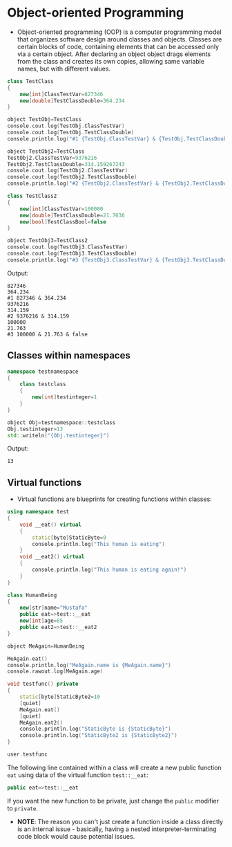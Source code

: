 # Object-oriented Programming

- Object-oriented programming (OOP) is a computer programming model that organizes software design around classes and objects. Classes are certain blocks of code, containing elements that can be accessed only via a certain object. After declaring an object  object drags elements from the class and creates its own copies, allowing same variable names, but with different values.

```cpp
class TestClass
{
	new[int]ClassTestVar=827346
	new[double]TestClassDouble=364.234
}

object TestObj=TestClass
console.cout.log(TestObj.ClassTestVar)
console.cout.log(TestObj.TestClassDouble)
console.println.log("#1 {TestObj.ClassTestVar} & {TestObj.TestClassDouble}")

object TestObj2=TestClass
TestObj2.ClassTestVar=9376216
TestObj2.TestClassDouble=314.159267243
console.cout.log(TestObj2.ClassTestVar)
console.cout.log(TestObj2.TestClassDouble)
console.println.log("#2 {TestObj2.ClassTestVar} & {TestObj2.TestClassDouble}")

class TestClass2
{
	new[int]ClassTestVar=100000
	new[double]TestClassDouble=21.7636
	new[bool]TestClassBool=false
}

object TestObj3=TestClass2
console.cout.log(TestObj3.ClassTestVar)
console.cout.log(TestObj3.TestClassDouble)
console.println.log("#3 {TestObj3.ClassTestVar} & {TestObj3.TestClassDouble} & {TestObj3.TestClassBool}")
```

Output:
```
827346
364.234
#1 827346 & 364.234
9376216
314.159
#2 9376216 & 314.159
100000
21.763
#3 100000 & 21.763 & false
```

## Classes within namespaces

```cpp
namespace testnamespace
{
	class testclass
	{
		new[int]testinteger=1
	}
}

object Obj=testnamespace::testclass
Obj.testinteger=13
std::writeln("{Obj.testinteger}")
```

Output:

```
13
```

## Virtual functions
- Virtual functions are blueprints for creating functions within classes:

```cpp
using namespace test
{
	void __eat() virtual
	{
		static[byte]StaticByte=9
		console.println.log("This human is eating")
	}
	void __eat2() virtual
	{
		console.println.log("This human is eating again!")
	}
}

class HumanBeing
{
	new[str]name="Mustafa"
	public eat=>test::__eat
	new[int]age=85
	public eat2=>test::__eat2
}

object MeAgain=HumanBeing

MeAgain.eat()
console.println.log("MeAgain.name is {MeAgain.name}")
console.rawout.log(MeAgain.age)

void testfunc() private
{
	static[byte]StaticByte2=10
	[quiet]
	MeAgain.eat()
	[quiet]
	MeAgain.eat2()
	console.println.log("StaticByte is {StaticByte}")
	console.println.log("StaticByte2 is {StaticByte2}")
}

user.testfunc
```

The following line contained within a class will create a new public function `eat` using data of the virtual function `test::__eat`:
```cpp
public eat=>test::__eat
```

If you want the new function to be private, just change the `public` modifier to `private`.

- **NOTE**: The reason you can't just create a function inside a class directly is an internal issue - basically, having a nested interpreter-terminating code block would cause potential issues.